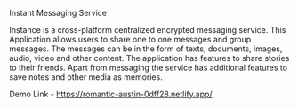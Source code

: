 Instant Messaging Service

Instance is a cross-platform centralized encrypted messaging service. This Application allows users to share one to one messages and group messages. The messages can be in the form of texts, documents, images, audio, video and other content. The application has features to share stories to their friends. Apart from messaging the service has additional features to save notes and other media as memories.

Demo Link - https://romantic-austin-0dff28.netlify.app/
